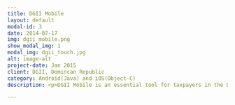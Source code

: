 ```yaml
---
title: DGII Mobile
layout: default
modal-id: 3
date: 2014-07-17
img: dgii_mobile.png
show_modal_img: 1
modal_img: dgii_touch.jpg
alt: image-alt
project-date: Jan 2015
client: DGII, Domincan Republic
category: Android(Java) and iOS(Object-C)
description: <p>DGII Mobile is an essential tool for taxpayers in the Dominican Republic. the app allows them to find where and how pay your taxes, additionally helps them to find useful information related to their taxes day to day operations.</p><p>As an employee of the Directorate General of internal taxes (DGII) D.R, one of my tasks was to develop and maintain the application for both platforms Android and iOS.</p><div class="work_with"><p class="work_with_title">Technologies that works</p><div class="work_with_body"><p>★ Native development Android(Java)</p><p>★ Native development iOS(Object-c)</p><p>★ C# AND ASP .NET</p><p>★ ORACLE PL/SQL</p></div></div> <div> <div>  <img src="img/portfolio/dgii_mobil_android.png" class="img-responsive img-centered" alt="image-alt"/><a href ="https://play.google.com/store/apps/details?id=gov.dgii.dgiimovil"><img src="img/portfolio/download_android.png" class="img-responsive img-centered" alt="image-alt"/></a> <img src="img/portfolio/dgii_mobil_ios.png" class="img-responsive img-centered" alt="image-alt"/><a href ="https://itunes.apple.com/do/app/dgii-movil/id969596470?l=en&mt=8"><img src="img/portfolio/download_ios.png" class="img-responsive img-centered" alt="image-alt"/></a> </div> </div>

---
```


